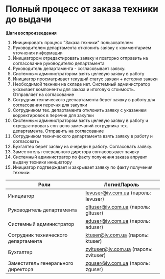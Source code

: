 # Полный процесс от заказа техники до выдачи
**Шаги воспроизведения**
1. Инициировать процесс "Заказа техники" пользователем 
2. Руководителем департамента отклонить заявку с комментарием уточнения информации
3. Инициатором отредактировать заявку и повторно отправить на согласование руководителю департамента
4. Руководитель департамента - согласовывает заявку.
5. Системным администратором взять целевую заявку в работу
6. Инициатор просматривает текущий статус заявки + историю заявки
7. Необходимой техники на складе нет. Системный администратор указывает компоненты для заказа и итоговую стоимость. Отправляет на согласование
8. Сотрудник технического деепартамента берет заявку в работу для согласования перечня для закупки
9. Сотрудником тех. департамента отклонить заявку с указанием корректировок в перечне для закупки
10. Системным администратором взять целевую заявку в работу и отредактировать согласно замечаний сотрудника тех. департамента. Отправить на согласование
11. Сотрудником технического департамента взять заявку в работу и согласовать
12. Бухгалтер берет заявку из очереди в работу. Согласовать заявку.
13. Заместитель генерального диретора согласовывает заявку
14. Системный администратор по факту получения заказа апрувит выдачу техники инициатору
15. Инициатор подтверждает и закрывает заявку по факту получения техники


| Роли | Логин\Пароль |
| --- | --- |
| Инициатор | levuser@iv.com.ua (пароль: levuser) |
| Руководитель департамента | gltuser@iv.com.ua (пароль: gltuser) |
| Системный администратор | aduser@iv.com.ua (пароль: aduser) |
| Сотрудник технического департамента | ktuser@iv.com.ua (пароль: ktuser) |
| Бухгалтер | zvituser@iv.com.ua (пароль: zvituser) |
| Заместитель генерального директора | zguser@iv.com.ua (пароль: zguser) |
